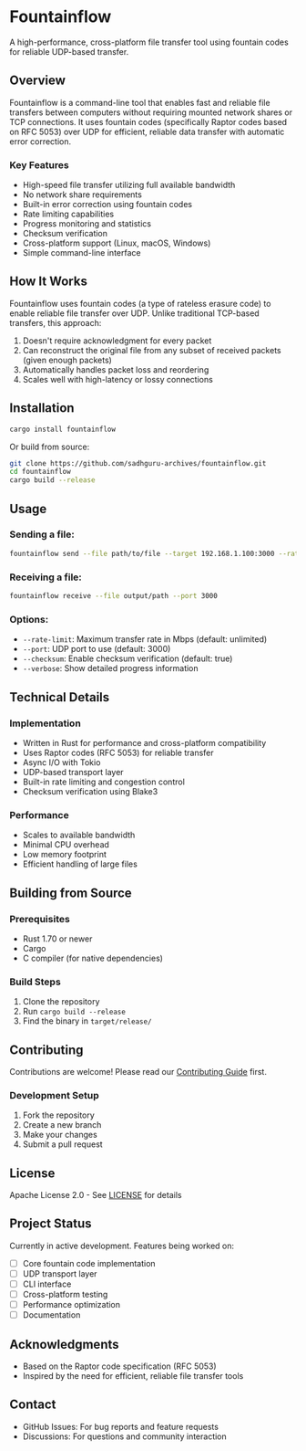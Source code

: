 # Fountainflow

A high-performance, cross-platform file transfer tool using fountain codes for reliable UDP-based transfer.

## Overview

Fountainflow is a command-line tool that enables fast and reliable file transfers between computers without requiring mounted network shares or TCP connections. It uses fountain codes (specifically Raptor codes based on RFC 5053) over UDP for efficient, reliable data transfer with automatic error correction.

### Key Features

- High-speed file transfer utilizing full available bandwidth
- No network share requirements
- Built-in error correction using fountain codes
- Rate limiting capabilities
- Progress monitoring and statistics
- Checksum verification
- Cross-platform support (Linux, macOS, Windows)
- Simple command-line interface

## How It Works

Fountainflow uses fountain codes (a type of rateless erasure code) to enable reliable file transfer over UDP. Unlike traditional TCP-based transfers, this approach:

1. Doesn't require acknowledgment for every packet
2. Can reconstruct the original file from any subset of received packets (given enough packets)
3. Automatically handles packet loss and reordering
4. Scales well with high-latency or lossy connections

## Installation

```bash
cargo install fountainflow
```

Or build from source:

```bash
git clone https://github.com/sadhguru-archives/fountainflow.git
cd fountainflow
cargo build --release
```

## Usage

### Sending a file:
```bash
fountainflow send --file path/to/file --target 192.168.1.100:3000 --rate-limit 1000
```

### Receiving a file:
```bash
fountainflow receive --file output/path --port 3000
```

### Options:
- `--rate-limit`: Maximum transfer rate in Mbps (default: unlimited)
- `--port`: UDP port to use (default: 3000)
- `--checksum`: Enable checksum verification (default: true)
- `--verbose`: Show detailed progress information

## Technical Details

### Implementation
- Written in Rust for performance and cross-platform compatibility
- Uses Raptor codes (RFC 5053) for reliable transfer
- Async I/O with Tokio
- UDP-based transport layer
- Built-in rate limiting and congestion control
- Checksum verification using Blake3

### Performance
- Scales to available bandwidth
- Minimal CPU overhead
- Low memory footprint
- Efficient handling of large files

## Building from Source

### Prerequisites
- Rust 1.70 or newer
- Cargo
- C compiler (for native dependencies)

### Build Steps
1. Clone the repository
2. Run `cargo build --release`
3. Find the binary in `target/release/`

## Contributing

Contributions are welcome! Please read our [Contributing Guide](CONTRIBUTING.md) first.

### Development Setup
1. Fork the repository
2. Create a new branch
3. Make your changes
4. Submit a pull request

## License

Apache License 2.0 - See [LICENSE](LICENSE) for details

## Project Status

Currently in active development. Features being worked on:
- [ ] Core fountain code implementation
- [ ] UDP transport layer
- [ ] CLI interface
- [ ] Cross-platform testing
- [ ] Performance optimization
- [ ] Documentation

## Acknowledgments

- Based on the Raptor code specification (RFC 5053)
- Inspired by the need for efficient, reliable file transfer tools

## Contact

- GitHub Issues: For bug reports and feature requests
- Discussions: For questions and community interaction